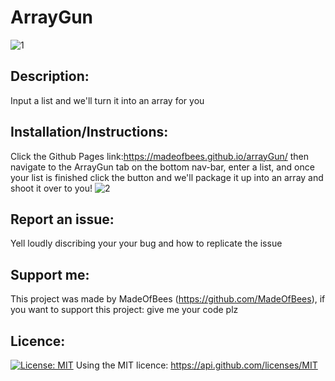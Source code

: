 # ArrayGun 
![1](https://user-images.githubusercontent.com/9198297/205679708-5297aafe-866a-4c10-bfa6-0a1501f7a724.PNG)

## Description: 
 Input a list and we'll turn it into an array for you

## Installation/Instructions: 
 Click the Github Pages link:https://madeofbees.github.io/arrayGun/ then navigate to the ArrayGun tab on the bottom nav-bar, enter a list, and once your list is finished click the button and we'll package it up into an array and shoot it over to you! 
![2](https://user-images.githubusercontent.com/9198297/205679721-4a003000-e079-43c6-bcf4-ef00f665ec8e.PNG)

## Report an issue: 
 Yell loudly discribing your your bug and how to replicate the issue

## Support me: 
 This project was made by MadeOfBees (https://github.com/MadeOfBees), if you want to support this project: give me your code plz

## Licence: 
 [![License: MIT](https://img.shields.io/badge/License-MIT-yellow.svg)](https://opensource.org/licenses/MIT)
 Using the MIT licence: https://api.github.com/licenses/MIT 
